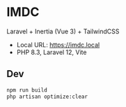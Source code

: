 # IMDC

Laravel + Inertia (Vue 3) + TailwindCSS
- Local URL: https://imdc.local
- PHP 8.3, Laravel 12, Vite

## Dev
```bash
npm run build
php artisan optimize:clear


